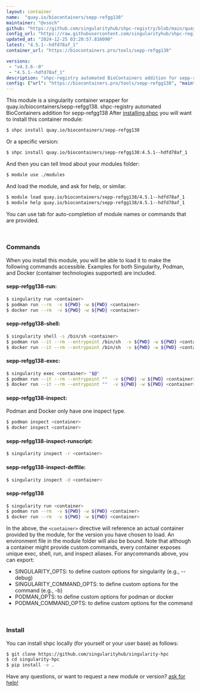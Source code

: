 ```yaml
---
layout: container
name:  "quay.io/biocontainers/sepp-refgg138"
maintainer: "@vsoch"
github: "https://github.com/singularityhub/shpc-registry/blob/main/quay.io/biocontainers/sepp-refgg138/container.yaml"
config_url: "https://raw.githubusercontent.com/singularityhub/shpc-registry/main/quay.io/biocontainers/sepp-refgg138/container.yaml"
updated_at: "2024-12-25 03:20:57.816090"
latest: "4.5.1--hdfd78af_1"
container_url: "https://biocontainers.pro/tools/sepp-refgg138"

versions:
 - "v4.3.6--0"
 - "4.5.1--hdfd78af_1"
description: "shpc-registry automated BioContainers addition for sepp-refgg138"
config: {"url": "https://biocontainers.pro/tools/sepp-refgg138", "maintainer": "@vsoch", "description": "shpc-registry automated BioContainers addition for sepp-refgg138", "latest": {"4.5.1--hdfd78af_1": "sha256:4b170a7388b79c8bdf90931d896e05f2460e26dc3f300217c485d52587d2e34e"}, "tags": {"v4.3.6--0": "sha256:f721c73a1303d78648291763f2f0dbe601b3636b9fed8f98f825ee92e05ace0b", "4.5.1--hdfd78af_1": "sha256:4b170a7388b79c8bdf90931d896e05f2460e26dc3f300217c485d52587d2e34e"}, "docker": "quay.io/biocontainers/sepp-refgg138"}
---
```


This module is a singularity container wrapper for quay.io/biocontainers/sepp-refgg138.
shpc-registry automated BioContainers addition for sepp-refgg138
After [installing shpc](#install) you will want to install this container module:


```bash
$ shpc install quay.io/biocontainers/sepp-refgg138
```

Or a specific version:

```bash
$ shpc install quay.io/biocontainers/sepp-refgg138:4.5.1--hdfd78af_1
```

And then you can tell lmod about your modules folder:

```bash
$ module use ./modules
```

And load the module, and ask for help, or similar.

```bash
$ module load quay.io/biocontainers/sepp-refgg138/4.5.1--hdfd78af_1
$ module help quay.io/biocontainers/sepp-refgg138/4.5.1--hdfd78af_1
```

You can use tab for auto-completion of module names or commands that are provided.

<br>

### Commands

When you install this module, you will be able to load it to make the following commands accessible.
Examples for both Singularity, Podman, and Docker (container technologies supported) are included.

#### sepp-refgg138-run:

```bash
$ singularity run <container>
$ podman run --rm  -v ${PWD} -w ${PWD} <container>
$ docker run --rm  -v ${PWD} -w ${PWD} <container>
```

#### sepp-refgg138-shell:

```bash
$ singularity shell -s /bin/sh <container>
$ podman run --it --rm --entrypoint /bin/sh  -v ${PWD} -w ${PWD} <container>
$ docker run --it --rm --entrypoint /bin/sh  -v ${PWD} -w ${PWD} <container>
```

#### sepp-refgg138-exec:

```bash
$ singularity exec <container> "$@"
$ podman run --it --rm --entrypoint ""  -v ${PWD} -w ${PWD} <container> "$@"
$ docker run --it --rm --entrypoint ""  -v ${PWD} -w ${PWD} <container> "$@"
```

#### sepp-refgg138-inspect:

Podman and Docker only have one inspect type.

```bash
$ podman inspect <container>
$ docker inspect <container>
```

#### sepp-refgg138-inspect-runscript:

```bash
$ singularity inspect -r <container>
```

#### sepp-refgg138-inspect-deffile:

```bash
$ singularity inspect -d <container>
```



#### sepp-refgg138

```bash
$ singularity run <container>
$ podman run --rm  -v ${PWD} -w ${PWD} <container>
$ docker run --rm  -v ${PWD} -w ${PWD} <container>
```


In the above, the `<container>` directive will reference an actual container provided
by the module, for the version you have chosen to load. An environment file in the
module folder will also be bound. Note that although a container
might provide custom commands, every container exposes unique exec, shell, run, and
inspect aliases. For anycommands above, you can export:

 - SINGULARITY_OPTS: to define custom options for singularity (e.g., --debug)
 - SINGULARITY_COMMAND_OPTS: to define custom options for the command (e.g., -b)
 - PODMAN_OPTS: to define custom options for podman or docker
 - PODMAN_COMMAND_OPTS: to define custom options for the command

<br>

### Install

You can install shpc locally (for yourself or your user base) as follows:

```bash
$ git clone https://github.com/singularityhub/singularity-hpc
$ cd singularity-hpc
$ pip install -e .
```

Have any questions, or want to request a new module or version? [ask for help!](https://github.com/singularityhub/singularity-hpc/issues)